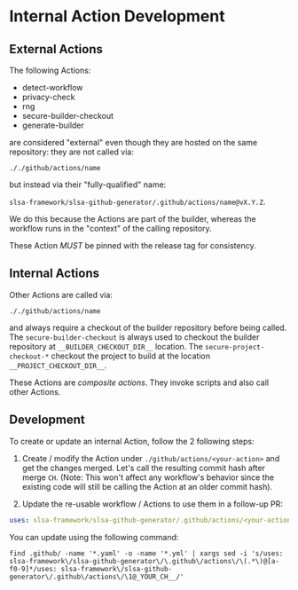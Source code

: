 # Internal Action Development

## External Actions
The following Actions:
- detect-workflow
- privacy-check
- rng
- secure-builder-checkout
- generate-builder

are considered "external" even though they are hosted on the same repository: they are not called via:

```././github/actions/name```

but instead via their "fully-qualified" name:

```slsa-framework/slsa-github-generator/.github/actions/name@vX.Y.Z```. 

We do this because the Actions are part of the builder, whereas the workflow runs in the "context" of the calling repository.

These Action *MUST* be pinned with the release tag for consistency.

## Internal Actions

Other Actions are called via:

```././github/actions/name```

and always require a checkout of the builder repository before being called.
The `secure-builder-checkout` is always used to checkout the builder repository
at `__BUILDER_CHECKOUT_DIR__` location. The `secure-project-checkout-*` checkout
the project to build at the location `__PROJECT_CHECKOUT_DIR__`.

These Actions are *composite actions*. They invoke scripts and also call other Actions.

## Development

To create or update an internal Action, follow the 2 following steps:

1. Create / modify the Action under `./github/actions/<your-action>` and get the changes merged. Let's call the resulting
commit hash after merge `CH`. (Note: This won't affect any workflow's behavior since
the existing code will still be calling the Action at an older commit hash).

1. Update the re-usable workflow / Actions to use them in a follow-up PR:
```yaml
uses: slsa-framework/slsa-github-generator/.github/actions/<your-action>@CH
```

  You can update using the following command:

```shell
find .github/ -name '*.yaml' -o -name '*.yml' | xargs sed -i 's/uses: slsa-framework\/slsa-github-generator\/\.github\/actions\/\(.*\)@[a-f0-9]*/uses: slsa-framework\/slsa-github-generator\/.github\/actions\/\1@_YOUR_CH__/'
```
